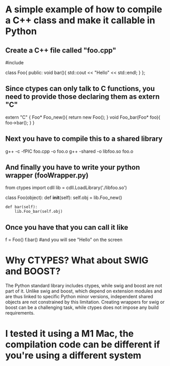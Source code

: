 # A simple example of how to compile a C++ class and make it callable in Python

## Create a C++ file called "foo.cpp"

#include <iostream>

class Foo{
    public:
        void bar(){
            std::cout << "Hello" << std::endl;
        }
};

## Since ctypes can only talk to C functions, you need to provide those declaring them as extern "C"

extern "C" {
    Foo* Foo_new(){ return new Foo(); }
    void Foo_bar(Foo* foo){ foo->bar(); }
}

## Next you have to compile this to a shared library

g++ -c -fPIC foo.cpp -o foo.o
g++ -shared -o libfoo.so foo.o


## And finally you have to write your python wrapper (fooWrapper.py)

from ctypes import cdll
lib = cdll.LoadLibrary('./libfoo.so')

class Foo(object):
    def __init__(self):
        self.obj = lib.Foo_new()

    def bar(self):
        lib.Foo_bar(self.obj)

## Once you have that you can call it like

f = Foo()
f.bar() #and you will see "Hello" on the screen


# Why CTYPES? What about SWIG and BOOST?

The Python standard library includes ctypes, while swig and boost are not part of it. Unlike swig and boost, which depend on extension modules and are thus linked to specific Python minor versions, independent shared objects are not constrained by this limitation. Creating wrappers for swig or boost can be a challenging task, while ctypes does not impose any build requirements.

# I tested it using a M1 Mac, the compilation code can be different if you're using a different system